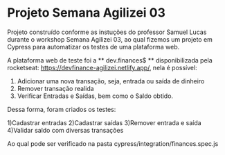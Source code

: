 # Projeto Semana Agilizei 03

Projeto construído conforme as instuções do professor Samuel Lucas durante o workshop Semana Agilizei 03, ao qual fizemos um projeto em Cypress para automatizar os testes de uma plataforma web.

A plataforma web de teste foi a ** dev.finances$ ** disponibilizada pela rocketseat: https://devfinance-agilizei.netlify.app/, nela é possível:

1) Adicionar uma nova transação, seja, entrada ou saída de dinheiro
2) Remover transação realida
3) Verificar Entradas e Saídas, bem como o Saldo obtido.

Dessa forma, foram criados os testes:

1)Cadastrar entradas
2)Cadastrar saídas
3)Remover entrada e saída
4)Validar saldo com diversas transações

Ao qual pode ser verificado na pasta cypress/integration/finances.spec.js
